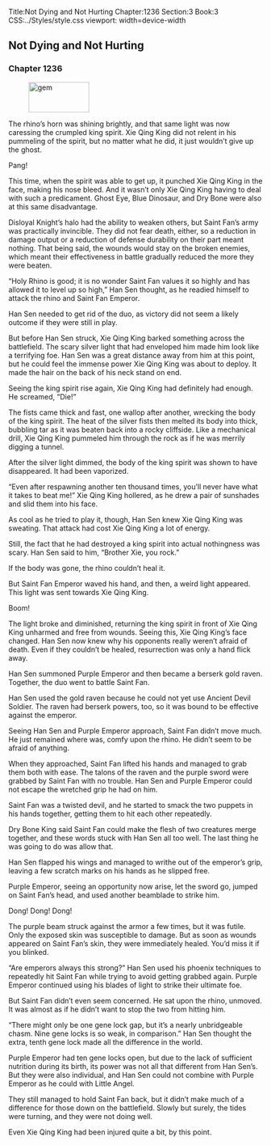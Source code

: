 Title:Not Dying and Not Hurting 
Chapter:1236 
Section:3 
Book:3 
CSS:../Styles/style.css 
viewport: width=device-width
  
## Not Dying and Not Hurting
### Chapter 1236 
<figure>
	<img src="../Images/gem.gif" alt="gem" id="gem" width="120" height="60" />
</figure>
  

  
  The rhino’s horn was shining brightly, and that same light was now caressing the crumpled king spirit. Xie Qing King did not relent in his pummeling of the spirit, but no matter what he did, it just wouldn’t give up the ghost.

Pang!

This time, when the spirit was able to get up, it punched Xie Qing King in the face, making his nose bleed. And it wasn’t only Xie Qing King having to deal with such a predicament. Ghost Eye, Blue Dinosaur, and Dry Bone were also at this same disadvantage.

Disloyal Knight’s halo had the ability to weaken others, but Saint Fan’s army was practically invincible. They did not fear death, either, so a reduction in damage output or a reduction of defense durability on their part meant nothing. That being said, the wounds would stay on the broken enemies, which meant their effectiveness in battle gradually reduced the more they were beaten.

“Holy Rhino is good; it is no wonder Saint Fan values it so highly and has allowed it to level up so high,” Han Sen thought, as he readied himself to attack the rhino and Saint Fan Emperor.

Han Sen needed to get rid of the duo, as victory did not seem a likely outcome if they were still in play.

But before Han Sen struck, Xie Qing King barked something across the battlefield. The scary silver light that had enveloped him made him look like a terrifying foe. Han Sen was a great distance away from him at this point, but he could feel the immense power Xie Qing King was about to deploy. It made the hair on the back of his neck stand on end.

Seeing the king spirit rise again, Xie Qing King had definitely had enough. He screamed, “Die!”

The fists came thick and fast, one wallop after another, wrecking the body of the king spirit. The heat of the silver fists then melted its body into thick, bubbling tar as it was beaten back into a rocky cliffside. Like a mechanical drill, Xie Qing King pummeled him through the rock as if he was merrily digging a tunnel.

After the silver light dimmed, the body of the king spirit was shown to have disappeared. It had been vaporized.

“Even after respawning another ten thousand times, you’ll never have what it takes to beat me!” Xie Qing King hollered, as he drew a pair of sunshades and slid them into his face.

As cool as he tried to play it, though, Han Sen knew Xie Qing King was sweating. That attack had cost Xie Qing King a lot of energy.

Still, the fact that he had destroyed a king spirit into actual nothingness was scary. Han Sen said to him, “Brother Xie, you rock.”

If the body was gone, the rhino couldn’t heal it.

But Saint Fan Emperor waved his hand, and then, a weird light appeared. This light was sent towards Xie Qing King.

Boom!

The light broke and diminished, returning the king spirit in front of Xie Qing King unharmed and free from wounds. Seeing this, Xie Qing King’s face changed. Han Sen now knew why his opponents really weren’t afraid of death. Even if they couldn’t be healed, resurrection was only a hand flick away.

Han Sen summoned Purple Emperor and then became a berserk gold raven. Together, the duo went to battle Saint Fan.

Han Sen used the gold raven because he could not yet use Ancient Devil Soldier. The raven had berserk powers, too, so it was bound to be effective against the emperor.

Seeing Han Sen and Purple Emperor approach, Saint Fan didn’t move much. He just remained where was, comfy upon the rhino. He didn’t seem to be afraid of anything.

When they approached, Saint Fan lifted his hands and managed to grab them both with ease. The talons of the raven and the purple sword were grabbed by Saint Fan with no trouble. Han Sen and Purple Emperor could not escape the wretched grip he had on him.

Saint Fan was a twisted devil, and he started to smack the two puppets in his hands together, getting them to hit each other repeatedly.

Dry Bone King said Saint Fan could make the flesh of two creatures merge together, and these words stuck with Han Sen all too well. The last thing he was going to do was allow that.

Han Sen flapped his wings and managed to writhe out of the emperor’s grip, leaving a few scratch marks on his hands as he slipped free.

Purple Emperor, seeing an opportunity now arise, let the sword go, jumped on Saint Fan’s head, and used another beamblade to strike him.

Dong! Dong! Dong!

The purple beam struck against the armor a few times, but it was futile. Only the exposed skin was susceptible to damage. But as soon as wounds appeared on Saint Fan’s skin, they were immediately healed. You’d miss it if you blinked.

“Are emperors always this strong?” Han Sen used his phoenix techniques to repeatedly hit Saint Fan while trying to avoid getting grabbed again. Purple Emperor continued using his blades of light to strike their ultimate foe.

But Saint Fan didn’t even seem concerned. He sat upon the rhino, unmoved. It was almost as if he didn’t want to stop the two from hitting him.

“There might only be one gene lock gap, but it’s a nearly unbridgeable chasm. Nine gene locks is so weak, in comparison.” Han Sen thought the extra, tenth gene lock made all the difference in the world.

Purple Emperor had ten gene locks open, but due to the lack of sufficient nutrition during its birth, its power was not all that different from Han Sen’s. But they were also individual, and Han Sen could not combine with Purple Emperor as he could with Little Angel.

They still managed to hold Saint Fan back, but it didn’t make much of a difference for those down on the battlefield. Slowly but surely, the tides were turning, and they were not doing well.

Even Xie Qing King had been injured quite a bit, by this point.
